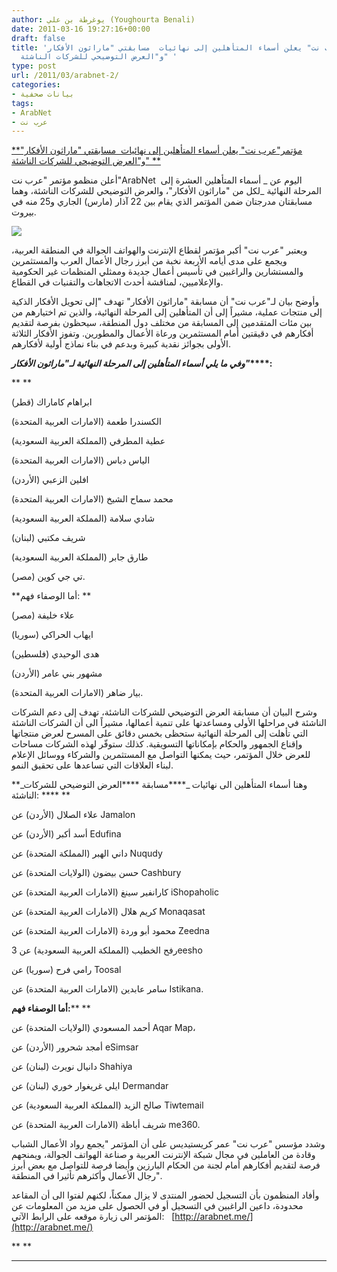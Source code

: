 ```yaml
---
author: يوغرطة بن علي (Youghourta Benali)
date: 2011-03-16 19:27:16+00:00
draft: false
title: 'مؤتمر"عرب نت" يعلن أسماء المتأهلين إلى نهائيات  مسابقتي "ماراثون الأفكار"
  و"العرض التوضيحي للشركات الناشئة" '
type: post
url: /2011/03/arabnet-2/
categories:
- بيانات صحفية
tags:
- ArabNet
- عرب نت
---
```


[**مؤتمر"عرب نت" يعلن أسماء المتأهلين إلى نهائيات  مسابقتي "ماراثون الأفكار" و"العرض التوضيحي للشركات الناشئة" **](https://www.it-scoop.com/2011/03/arabnet-2/)


أعلن منظمو مؤتمر "عرب نت"ArabNet  اليوم عن _ أسماء المتأهلين العشرة إلى المرحلة النهائية _لكل من "ماراثون الأفكار"، والعرض التوضيحي للشركات الناشئة، وهما مسابقتان مدرجتان ضمن المؤتمر الذي يقام بين 22 آذار (مارس) الجاري و25 منه في بيروت.

[![](https://www.it-scoop.com/rsc/ArabNet-New-Logo-for-Web-250x224.jpg )
](https://www.it-scoop.com/2011/03/arabnet-2/)

ويعتبر "عرب نت" أكبر مؤتمر لقطاع الإنترنت والهواتف الجوالة في المنطقة العربية، ويجمع على مدى أيامه الأربعة نخبة من أبرز رجال الأعمال العرب والمستثمرين والمستشارين والراغبين في تأسيس أعمال جديدة وممثلي المنظمات غير الحكومية والإعلاميين، لمناقشة أحدث الاتجاهات والتقنيات في القطاع.

وأوضح بيان لـ"عرب نت" أن مسابقة "ماراثون الأفكار" تهدف "إلى تحويل الأفكار الذكية إلى منتجات عملية، مشيراً إلى أن المتأهلين إلى المرحلة النهائية، والذين تم اختيارهم من بين مئات المتقدمين إلى المسابقة من مختلف دول المنطقة، سيحظون بفرصة لتقديم أفكارهم في دقيقتين أمام المستثمرين ورعاة الأعمال والمطورين. وتفوز الأفكار الثلاثة الأولى بجوائز نقدية كبيرة وبدعم في بناء نماذج أولية لأفكارهم.

**_وفي ما يلي أسماء المتأهلين إلى المرحلة النهائية لـ"ماراثون الأفكار"_****:**

**<!-- more -->
**

ابراهام كاماراك (قطر)

الكسندرا طعمة (الامارات العربية المتحدة)

عطية المطرفي (المملكة العربية السعودية)

الياس دباس (الامارات العربية المتحدة)

افلين الزعبي (الأردن)

محمد سماح الشيخ (الامارات العربية المتحدة)

شادي سلامة (المملكة العربية السعودية)

شريف مكتبي (لبنان)

طارق جابر (المملكة العربية السعودية)

تي جي كوين (مصر).

**أما الوصفاء فهم: **

علاء خليفة (مصر)

ايهاب الحراكي (سوريا)

هدى الوحيدي (فلسطين)

مشهور بني عامر (الأردن)

بيار ضاهر (الامارات العربية المتحدة).



وشرح البيان أن مسابقة العرض التوضيحي للشركات الناشئة، تهدف إلى دعم الشركات الناشئة في مراحلها الأولى ومساعدتها على تنمية أعمالها، مشيراً الى أن الشركات الناشئة التي تأهلت إلى المرحلة النهائية ستحظى بخمس دقائق على المسرح لعرض منتجاتها وإقناع الجمهور والحكام بإمكاناتها التسويقية. كذلك ستوفّر لهذه الشركات مساحات للعرض خلال المؤتمر، حيث يمكنها التواصل مع المستثمرين والشركاء ووسائل الإعلام لبناء العلاقات التي تساعدها على تحقيق النمو.

**_وهنا أسماء المتأهلين الى نهائيات _****مسابقة ****العرض التوضيحي للشركات الناشئة: **** **

علاء الصلال (الأردن) عن Jamalon

أسد أكبر (الأردن) عن Edufina

داني الهبر (المملكة المتحدة) عن Nuqudy

حسن بيضون (الولايات المتحدة) عن Cashbury

كارانفير سينغ (الامارات العربية المتحدة) عن iShopaholic

كريم هلال (الامارات العربية المتحدة) عن Monaqasat

محمود أبو وردة (الامارات العربية المتحدة) عن Zeedna

رفح الخطيب (المملكة العربية السعودية) عن 3eesho

رامي فرح (سوريا) عن Toosal

سامر عابدين (الامارات العربية المتحدة) عن Istikana.



**أما الوصفاء فهم:**** **

أحمد المسعودي (الولايات المتحدة) عن Aqar Map،

أمجد شحرور (الأردن) عن eSimsar

دانيال نويرث (لبنان) عن Shahiya

ايلي غريغوار خوري (لبنان) عن Dermandar

صالح الزيد (المملكة العربية السعودية) عن Tiwtemail

شريف أباظة (الامارات العربية المتحدة) عن me360.



وشدد مؤسس "عرب نت" عمر كريستيديس على أن المؤتمر "يجمع رواد الأعمال الشباب وقادة من العاملين في مجال شبكة الإنترنت العربية و صناعة الهواتف الجوالة، ويمنحهم فرصة لتقديم أفكارهم أمام لجنة من الحكام البارزين وأيضا فرصة للتواصل مع بعض أبرز رجال الأعمال وأكثرهم تأثيرا في المنطقة".

وأفاد المنظمون بأن التسجيل لحضور المنتدى لا يزال ممكناً، لكنهم لفتوا الى أن المقاعد محدودة، داعين الراغبين في التسجيل أو في الحصول على مزيد من المعلومات عن المؤتمر الى زيارة موقعه على الرابط الآتي:   [http://arabnet.me/](http://arabnet.me/)



**
**

** **




